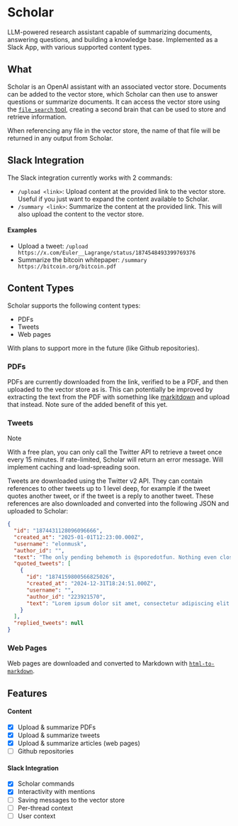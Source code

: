 # Scholar

LLM-powered research assistant capable of summarizing documents, answering questions, and building a knowledge base.
Implemented as a Slack App, with various supported content types.

## What

Scholar is an OpenAI assistant with an associated vector store. Documents can be added to the vector store, which Scholar
can then use to answer questions or summarize documents. It can access the vector store using the [`file_search` tool](https://platform.openai.com/docs/assistants/tools/file-search),
creating a second brain that can be used to store and retrieve information.

When referencing any file in the vector store, the name of that file will be returned in any output from Scholar.

## Slack Integration
The Slack integration currently works with 2 commands:
- `/upload <link>`: Upload content at the provided link to the vector store. Useful if you just want to expand the content available to Scholar.
- `/summary <link>`: Summarize the content at the provided link. This will also upload the content to the vector store.

#### Examples

- Upload a tweet: `/upload https://x.com/Euler__Lagrange/status/1874548493399769376`
- Summarize the bitcoin whitepaper: `/summary https://bitcoin.org/bitcoin.pdf`

## Content Types
Scholar supports the following content types:
- PDFs
- Tweets
- Web pages

With plans to support more in the future (like Github repositories).

### PDFs
PDFs are currently downloaded from the link, verified to be a PDF, and then uploaded to the vector store as is. This
can potentially be improved by extracting the text from the PDF with something like [markitdown](https://github.com/microsoft/markitdown)
and upload that instead. Note sure of the added benefit of this yet.

### Tweets
> [!NOTE]
> With a free plan, you can only call the Twitter API to retrieve a tweet once every 15 minutes.
> If rate-limited, Scholar will return an error message. Will implement caching and load-spreading soon.

Tweets are downloaded using the Twitter v2 API. They can contain references to other tweets up to 1 level deep, for example
if the tweet quotes another tweet, or if the tweet is a reply to another tweet. These references are also downloaded and converted into
the following JSON and uploaded to Scholar:

```json
{
  "id": "1874431128096096666",
  "created_at": "2025-01-01T12:23:00.000Z",
  "username": "elonmusk",
  "author_id": "",
  "text": "The only pending behemoth is @sporedotfun. Nothing even close is being done.",
  "quoted_tweets": [
    {
      "id": "1874159800566825026",
      "created_at": "2024-12-31T18:24:51.000Z",
      "username": "",
      "author_id": "223921570",
      "text": "Lorem ipsum dolor sit amet, consectetur adipiscing elit. ",
    }
  ],
  "replied_tweets": null
}
```

### Web Pages
Web pages are downloaded and converted to Markdown with [`html-to-markdown`](https://github.com/JohannesKaufmann/html-to-markdown).

## Features

#### Content
- [x] Upload & summarize PDFs
- [x] Upload & summarize tweets
- [x] Upload & summarize articles (web pages)
- [ ] Github repositories

#### Slack Integration
- [x] Scholar commands
- [x] Interactivity with mentions
- [ ] Saving messages to the vector store
- [ ] Per-thread context
- [ ] User context
